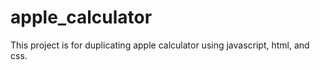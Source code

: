 # apple_calculator
This project is for duplicating apple calculator using javascript, html, and css.
